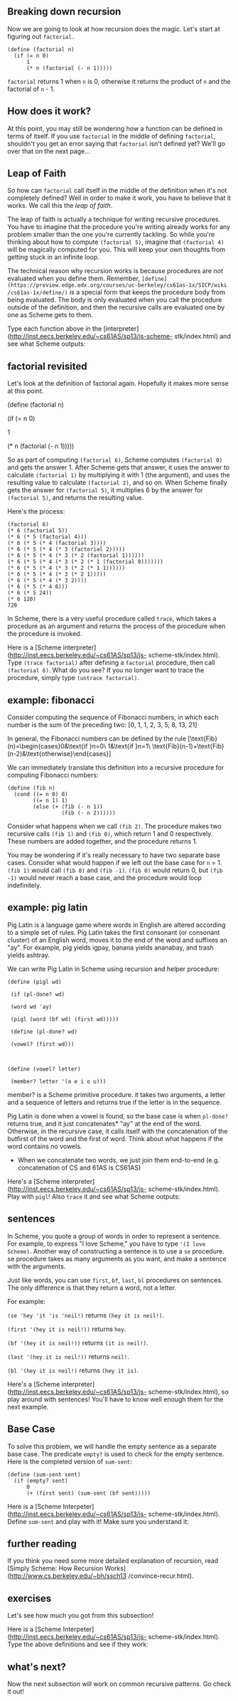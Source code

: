 ## Breaking down recursion

Now we are going to look at how recursion does the magic. Let's start at
figuring out `factorial.`

    
    (define (factorial n)
      (if (= n 0)
          1
          (* n (factorial (- n 1)))))

`factorial` returns 1 when `n` is 0, otherwise it returns the product of `n`
and the factorial of `n` - 1.

## How does it work?

At this point, you may still be wondering how a function can be defined in
terms of itself. If you use `factorial` in the middle of defining `factorial`,
shouldn't you get an error saying that `factorial` isn't defined yet? We'll go
over that on the next page...

## Leap of Faith

So how can `factorial` call itself in the middle of the definition when it's
not completely defined? Well in order to make it work, you have to believe
that it works. We call this the _leap of faith_.

The leap of faith is actually a technique for writing recursive procedures.
You have to imagine that the procedure you're writing already works for any
problem smaller than the one you're currently tackling. So while you're
thinking about how to compute `(factorial 5)`, imagine that `(factorial 4)`
will be magically computed for you. This will keep your own thoughts from
getting stuck in an infinite loop.

The technical reason why recursion works is because procedures are _not_
evaluated when you define them. Remember,
`[define](https://preview.edge.edx.org/courses/uc-berkeley/cs61as-1x/SICP/wiki
/cs61as-1x/define/)` is a special form that keeps the procedure body from
being evaluated. The body is only evaluated when you call the procedure
outside of the definition, and then the recursive calls are evaluated one by
one as Scheme gets to them.

Type each function above in the
[interpreter](http://inst.eecs.berkeley.edu/~cs61AS/sp13/js-scheme-
stk/index.html) and see what Scheme outputs:

## factorial revisited

Let's look at the definition of factorial again. Hopefully it makes more sense
at this point.

(define (factorial n)

(if (= n 0)

1

(* n (factorial (- n 1)))))

So as part of computing `(factorial 6)`, Scheme computes `(factorial 0)` and
gets the answer 1. After Scheme gets that answer, it uses the answer to
calculate `(factorial 1)` by multiplying it with 1 (the argument), and uses
the resulting value to calculate `(factorial 2)`, and so on. When Scheme
finally gets the answer for `(factorial 5)`, it multiplies 6 by the answer for
`(factorial 5)`, and returns the resulting value.

Here's the process:

    
    (factorial 6)
    (* 6 (factorial 5))
    (* 6 (* 5 (factorial 4)))
    (* 6 (* 5 (* 4 (factorial 3))))
    (* 6 (* 5 (* 4 (* 3 (factorial 2)))))
    (* 6 (* 5 (* 4 (* 3 (* 2 (factorial 1))))))
    (* 6 (* 5 (* 4 (* 3 (* 2 (* 1 (factorial 0)))))))
    (* 6 (* 5 (* 4 (* 3 (* 2 (* 1 1))))))
    (* 6 (* 5 (* 4 (* 3 (* 2 1)))))
    (* 6 (* 5 (* 4 (* 3 2))))
    (* 6 (* 5 (* 4 6)))
    (* 6 (* 5 24))
    (* 6 120)
    720
    

In Scheme, there is a very useful procedure called `trace`, which takes a
procedure as an argument and returns the process of the procedure when the
procedure is invoked.

Here is a [Scheme interpreter](http://inst.eecs.berkeley.edu/~cs61AS/sp13/js-
scheme-stk/index.html). Type `(trace factorial)` after defining a `factorial`
procedure, then call `(factorial 6)`. What do you see? If you no longer want
to trace the procedure, simply type `(untrace factorial)`.

## example: fibonacci

Consider computing the sequence of Fibonacci numbers, in which each number is
the sum of the preceding two: \[0, 1, 1, 2, 3, 5, 8, 13, 21\]

In general, the Fibonacci numbers can be defined by the rule
\[\text{Fib}(n)=\begin{cases}0&\text{if }n=0\\ 1&\text{if }n=1\\
\text{Fib}(n-1)+\text{Fib}(n-2)&\text{otherwise}\end{cases}\]

We can immediately translate this definition into a recursive procedure for
computing Fibonacci numbers:

    
    (define (fib n)
      (cond ((= n 0) 0)
            ((= n 1) 1)
            (else (+ (fib (- n 1))
                     (fib (- n 2))))))

Consider what happens when we call `(fib 2)`. The procedure makes two
recursive calls `(fib 1)` and `(fib 0)`, which return 1 and 0 respectively.
These numbers are added together, and the procedure returns 1.

You may be wondering if it's really necessary to have two separate base cases.
Consider what would happen if we left out the base case for `n` = 1. `(fib 1)`
would call `(fib 0)` and `(fib -1)`. `(fib 0)` would return 0, but `(fib -1)`
would never reach a base case, and the procedure would loop indefinitely.

## example: pig latin

Pig Latin is a language game where words in English are altered according to a
simple set of rules. Pig Latin takes the first consonant (or consonant
cluster) of an English word, moves it to the end of the word and suffixes an
"ay". For example, pig yields igpay, banana yields ananabay, and trash yields
ashtray.

We can write Pig Latin in Scheme using recursion and helper procedure:

`(define (pigl wd)`

` (if (pl-done? wd)`

` (word wd 'ay)`

` (pigl (word (bf wd) (first wd)))))`

` (define (pl-done? wd)`

` (vowel? (first wd)))`

` `

`(define (vowel? letter)`

` (member? letter '(a e i o u)))`

member? is a Scheme primitive procedure. it takes two arguments, a letter and
a sequence of letters and returns true if the letter is in the sequence.

Pig Latin is done when a vowel is found, so the base case is when `pl-done?`
returns true, and it just concatenates* "ay" at the end of the word.
Otherwise, in the recursive case, it calls itself with the concatenation of
the butfirst of the word and the first of word.  Think about what happens if
the word contains no vowels.

* When we concatenate two words, we just join them end-to-end (e.g. concatenation of CS and 61AS is CS61AS)

Here's a [Scheme interpreter](http://inst.eecs.berkeley.edu/~cs61AS/sp13/js-
scheme-stk/index.html). Play with `pigl`! Also `trace` it and see what Scheme
outputs:

## sentences

In Scheme, you quote a group of words in order to represent a sentence. For
example, to express "I love Scheme," you have to type `'(I love Scheme)`.
Another way of constructing a sentence is to use a `se` procedure. se
procedure takes as many arguments as you want, and make a sentence with the
arguments.

Just like words, you can use `first`, `bf`, `last`, `bl` procedures on
sentences. The only difference is that they return a word, not a letter.

For example:

`(se 'hey 'it 'is 'neil!)` returns `(hey it is neil!)`.

`(first '(hey it is neil!))` returns `hey`.

`(bf '(hey it is neil!))` returns `(it is neil!)`.

`(last '(hey it is neil!))` returns `neil!`.

`(bl '(hey it is neil!)` returns `(hey it is)`.

Here's a [Scheme interpreter](http://inst.eecs.berkeley.edu/~cs61AS/sp13/js-
scheme-stk/index.html), so play around with sentences! You'll have to know
well enough them for the next example.

## Base Case

To solve this problem, we will handle the empty sentence as a separate base
case. The predicate `empty?` is used to check for the empty sentence. Here is
the completed version of `sum-sent`:

    
    (define (sum-sent sent)
      (if (empty? sent)
          0
          (+ (first sent) (sum-sent (bf sent)))))

Here is a [Scheme Interpeter](http://inst.eecs.berkeley.edu/~cs61AS/sp13/js-
scheme-stk/index.html). Define `sum-sent` and play with it! Make sure you
understand it:

## further reading

If you think you need some more detailed explanation of recursion, read
[Simply Scheme: How Recursion Works](http://www.cs.berkeley.edu/~bh/ssch13
/convince-recur.html).

## exercises

Let's see how much you got from this subsection!

Here is a [Scheme Interpeter](http://inst.eecs.berkeley.edu/~cs61AS/sp13/js-
scheme-stk/index.html). Type the above definitions and see if they work:

## what's next?

Now the next subsection will work on common recursive patterns. Go check it
out!

